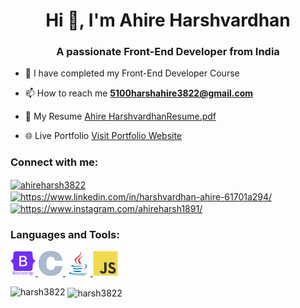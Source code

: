 <a href="https://github.com/ryo-ma/github-profile-trophy"></a> 

<h1 align="center">Hi 👋, I'm Ahire Harshvardhan </h1>
<h3 align="center">A passionate Front-End Developer
 from India</h3>

<p align="left"> <a href="https://github.com/ryo-ma/github-profile-trophy"></a> </p>

- 🌱 I have completed my Front-End Developer Course

- 📫 How to reach me **5100harshahire3822@gmail.com**
- 📄 My Resume
[Ahire HarshvardhanResume.pdf](https://github.com/user-attachments/files/21057114/Ahire.HarshvardhanResume.pdf)

- 🌐 Live Portfolio
[Visit Portfolio Website](https://portfolio-harsh3822s-projects.vercel.app/)


<h3 align="left">Connect with me:</h3>
<p align="left">
<a href="https://dev.to/ahireharsh3822" target="blank"><img align="center" src="https://raw.githubusercontent.com/rahuldkjain/github-profile-readme-generator/master/src/images/icons/Social/devto.svg" alt="ahireharsh3822" height="30" width="40" /></a>
<a href="https://linkedin.com/in/https://www.linkedin.com/in/harshvardhan-ahire-61701a294/" target="blank"><img align="center" src="https://raw.githubusercontent.com/rahuldkjain/github-profile-readme-generator/master/src/images/icons/Social/linked-in-alt.svg" alt="https://www.linkedin.com/in/harshvardhan-ahire-61701a294/" height="30" width="40" /></a>
<a href="https://instagram.com/https://www.instagram.com/ahireharsh1891/" target="blank"><img align="center" src="https://raw.githubusercontent.com/rahuldkjain/github-profile-readme-generator/master/src/images/icons/Social/instagram.svg" alt="https://www.instagram.com/ahireharsh1891/" height="30" width="40" /></a>
</p>

<h3 align="left">Languages and Tools:</h3>
<p align="left"> <a href="https://getbootstrap.com" target="_blank" rel="noreferrer"> <img src="https://raw.githubusercontent.com/devicons/devicon/master/icons/bootstrap/bootstrap-plain-wordmark.svg" alt="bootstrap" width="40" height="40"/> </a> <a href="https://www.cprogramming.com/" target="_blank" rel="noreferrer"> <img src="https://raw.githubusercontent.com/devicons/devicon/master/icons/c/c-original.svg" alt="c" width="40" height="40"/> </a> <a href="https://www.java.com" target="_blank" rel="noreferrer"> <img src="https://raw.githubusercontent.com/devicons/devicon/master/icons/java/java-original.svg" alt="java" width="40" height="40"/> </a> <a href="https://developer.mozilla.org/en-US/docs/Web/JavaScript" target="_blank" rel="noreferrer"> <img src="https://raw.githubusercontent.com/devicons/devicon/master/icons/javascript/javascript-original.svg" alt="javascript" width="40" height="40"/> </a> </p>

<p><img align="left" src="https://github-readme-stats.vercel.app/api/top-langs?username=harsh3822&show_icons=true&locale=en&layout=compact" alt="harsh3822" /></p>

<p>&nbsp;<img align="center" src="https://github-readme-stats.vercel.app/api?username=harsh3822&show_icons=true&locale=en" alt="harsh3822" /></p>
